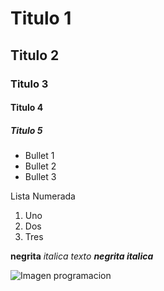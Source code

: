 # Titulo 1
## Titulo 2
### Titulo 3
#### Titulo 4
##### Titulo 5

* Bullet 1
* Bullet 2
* Bullet 3


Lista Numerada
1. Uno
2. Dos
3. Tres

**negrita**
_italica texto_
***negrita italica***

![Imagen programacion](https://neoattack.com/wp-content/uploads/2021/05/lenguajes-programacion-1024x576.jpg.webp)
